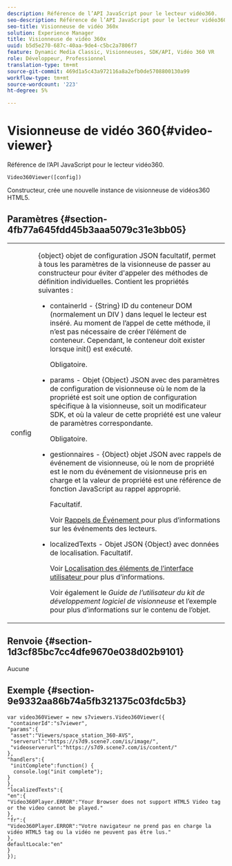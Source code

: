 ```yaml
---
description: Référence de l’API JavaScript pour le lecteur vidéo360.
seo-description: Référence de l’API JavaScript pour le lecteur vidéo360.
seo-title: Visionneuse de vidéo 360x
solution: Experience Manager
title: Visionneuse de vidéo 360x
uuid: b5d5e270-687c-40aa-9de4-c5bc2a7806f7
feature: Dynamic Media Classic, Visionneuses, SDK/API, Vidéo 360 VR
role: Développeur, Professionnel
translation-type: tm+mt
source-git-commit: 469d1a5c43a972116a8a2efb0de5708800130a99
workflow-type: tm+mt
source-wordcount: '223'
ht-degree: 5%

---
```



# Visionneuse de vidéo 360{#video-viewer}

Référence de l’API JavaScript pour le lecteur vidéo360.

`Video360Viewer([config])`

Constructeur, crée une nouvelle instance de visionneuse de vidéos360 HTML5.

## Paramètres {#section-4fb77a645fdd45b3aaa5079c31e3bb05}

<table id="table_896DFF34A68A403DB93A6D597461A573"> 
 <tbody> 
  <tr> 
   <td colname="col1"> <p> <span class="codeph"> <span class="varname"> config  </span> </span> </p> </td> 
   <td colname="col2"> <p> <span class="codeph"> {object} objet de configuration JSON  </span> facultatif, permet à tous les paramètres de la visionneuse de passer au constructeur pour éviter d'appeler des méthodes de définition individuelles. Contient les propriétés suivantes : </p> <p> 
     <ul id="ul_789DBD5B72ED4C80B685455B0D59494D"> 
      <li id="li_28FDCB53E4AD4097A51F21B876C18FB1"> <p> <span class="codeph"> containerId  </span> -  <span class="codeph"> {String}  </span> ID du conteneur DOM (normalement un  <span class="codeph"> DIV  </span>) dans lequel le lecteur est inséré. Au moment de l’appel de cette méthode, il n’est pas nécessaire de créer l’élément de conteneur. Cependant, le conteneur doit exister lorsque <span class="codeph"> init() </span> est exécuté. </p> <p>Obligatoire. </p> </li> 
      <li id="li_FDE00392DC1544ABBDD75F81EF814EF2"> <p> <span class="codeph"> params  </span> - Objet  <span class="codeph"> {Object}  </span> JSON avec des paramètres de configuration de visionneuse où le nom de la propriété est soit une option de configuration spécifique à la visionneuse, soit un modificateur SDK, et où la valeur de cette propriété est une valeur de paramètres correspondante. </p> <p>Obligatoire. </p> </li> 
      <li id="li_C534D5091CDA4717BCC48E3EBBF09AB8"> <p> <span class="codeph"> gestionnaires  </span> -  <span class="codeph"> {Object} objet  </span> JSON avec rappels de événement de visionneuse, où le nom de propriété est le nom du événement de visionneuse pris en charge et la valeur de propriété est une référence de fonction JavaScript au rappel approprié. </p> <p>Facultatif. </p> <p>Voir <a href="../../../c-html5-aem-asset-viewers/c-html5-aem-video360/c-html5-aem-video360-event-callbacks.md#concept-66d5996f2b1b44cab3d5264cda5c50cd" format="dita" scope="local"> Rappels de Événement </a> pour plus d’informations sur les événements des lecteurs. </p> </li> 
      <li id="li_42A3F3BEF1004E069F0FB2AE0A30B093"> <p> <span class="codeph"> localizedTexts  </span> - Objet  <span class="codeph"> JSON  </span> {Object} avec données de localisation. Facultatif. </p> <p>Voir <a href="../../../c-html5-aem-asset-viewers/c-html5-aem-video360/c-html5-aem-video360-localization.md#concept-16262b8096474d6c9c018c3e99110dd1" format="dita" scope="local"> Localisation des éléments de l’interface utilisateur </a> pour plus d’informations. </p> <p>Voir également le <i>Guide de l’utilisateur du kit de développement logiciel de visionneuse</i> et l’exemple pour plus d’informations sur le contenu de l’objet. </p> </li> 
     </ul> </p> </td> 
  </tr> 
 </tbody> 
</table>

## Renvoie {#section-1d3cf85bc7cc4dfe9670e038d02b9101}

Aucune

## Exemple {#section-9e9332aa86b74a5fb321375c03fdc5b3}

```
var video360Viewer = new s7viewers.Video360Viewer({ 
 "containerId":"s7viewer", 
"params":{ 
 "asset":"Viewers/space_station_360-AVS", 
 "serverurl":"https://s7d9.scene7.com/is/image/", 
 "videoserverurl":"https://s7d9.scene7.com/is/content/" 
}, 
"handlers":{ 
 "initComplete":function() { 
  console.log("init complete"); 
} 
}, 
"localizedTexts":{ 
"en":{ 
"Video360Player.ERROR":"Your Browser does not support HTML5 Video tag or the video cannot be played." 
}, 
"fr":{ 
"Video360Player.ERROR":"Votre navigateur ne prend pas en charge la vidéo HTML5 tag ou la vidéo ne peuvent pas être lus." 
}, 
defaultLocale:"en" 
} 
});
```


